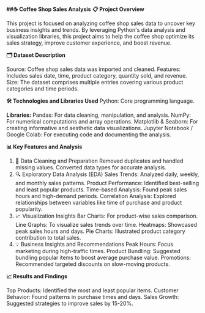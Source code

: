 **##☕ Coffee Shop Sales Analysis**
**📋 Project Overview**

This project is focused on analyzing coffee shop sales data to uncover key business insights and trends. By leveraging Python's data analysis and visualization libraries, this project aims to help the coffee shop optimize its sales strategy, improve customer experience, and boost revenue.

**🗂 Dataset Description**

Source: Coffee shop sales data was imported and cleaned.
Features: Includes sales date, time, product category, quantity sold, and revenue.
Size: The dataset comprises multiple entries covering various product categories and time periods.

**🛠 Technologies and Libraries Used**
Python: Core programming language.

**Libraries:**
Pandas: For data cleaning, manipulation, and analysis.
NumPy: For numerical computations and array operations.
Matplotlib & Seaborn: For creating informative and aesthetic data visualizations.
Jupyter Notebook / Google Colab: For executing code and documenting the analysis.

**📊 Key Features and Analysis**
1. 📌 Data Cleaning and Preparation
Removed duplicates and handled missing values.
Converted data types for accurate analysis.
2. 🔍 Exploratory Data Analysis (EDA)
Sales Trends: Analyzed daily, weekly, and monthly sales patterns.
Product Performance: Identified best-selling and least popular products.
Time-based Analysis: Found peak sales hours and high-demand periods.
Correlation Analysis: Explored relationships between variables like time of purchase and product popularity.
3. 📈 Visualization Insights
Bar Charts: For product-wise sales comparison.
Line Graphs: To visualize sales trends over time.
Heatmaps: Showcased peak sales hours and days.
Pie Charts: Illustrated product category contribution to total sales.
4. 💡 Business Insights and Recommendations
Peak Hours: Focus marketing during high-traffic times.
Product Bundling: Suggested bundling popular items to boost average purchase value.
Promotions: Recommended targeted discounts on slow-moving products.

**📈 Results and Findings**

Top Products: Identified the most and least popular items.
Customer Behavior: Found patterns in purchase times and days.
Sales Growth: Suggested strategies to improve sales by 15-20%.
